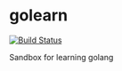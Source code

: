# golearn

[![Build Status](https://travis-ci.org/schebrolu/golearn.svg?branch=master)](https://travis-ci.org/schebrolu/golearn)

Sandbox for learning golang
